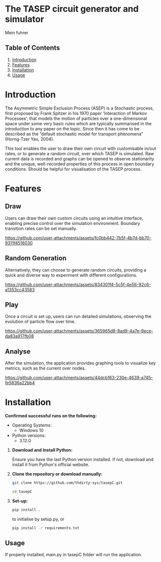 The TASEP circuit generator and simulator
=========================================

<div>Mein fuhrer</div>

## Table of Contents

1. [Introduction](#introduction)
2. [Features](#features)
3. [Installation](#installation)
4. [Usage](#usage)

# Introduction

The Asymmetric Simple Exclusion Process (ASEP) is a Stochastic process,
first proposed by Frank Spitzer in his 1970 paper 'Interaction of Markov Processes', that models the motion
of particles over a one-dimensional space under some very basic rules which are typically summarised in the introduction to any paper on the topic.
Since then it has come to be described as the ”default stochastic model for
transport phenomena” (Horng-Tzer Yau, 2004).

This tool enables the user to draw their own circuit with customisable in/out rates, or to generate a random circuit, over which TASEP is simulated. Raw current data is recorded and graphs can be opened to observe stationarity and the unique, well-recorded properties of this process in open boundary conditions. Should be helpful for visualisation of the TASEP process.

# Features

## Draw
Users can draw their own custom circuits using an intuitive interface, enabling precise control over the simulation environment. Boundary transition rates can be set manually.

https://github.com/user-attachments/assets/fc0bb442-7b5f-4b7d-bb70-9311f4516030

## Random Generation
Alternatively, they can choose to generate random circuits, providing a quick and diverse way to experiment with different configurations.

https://github.com/user-attachments/assets/834301f4-5c5f-4e56-92c6-a1353cc43583

## Play
Once a circuit is set up, users can run detailed simulations, observing the evolution of particle flow over time.

https://github.com/user-attachments/assets/365965d8-8ad9-4a7e-9ece-da83a917fb08

## Analyse
After the simulation, the application provides graphing tools to visualize key metrics, such as the current over nodes.

https://github.com/user-attachments/assets/44dcb163-230e-4639-a745-fe5836a22bb4


# Installation

**Confirmed successful runs on the following:**

- Operating Systems:
  - Windows 10
- Python versions:
  - 3.12.0
  
1. **Download and Install Python:**

   Ensure you have the last Python version  installed. If not, download and install it from Python's official website.

2. **Clone the repository or download manually:**

   ```bash
   git clone https://github.com/thdirty-sys/tasepC.git
   
   cd tasepC
   ```

5. **Set-up:**

   ```bash
   pip install .
   ```
   to initialise by setup.py, or
   
   ```bash
   pip install -r requirements.txt
   ```

## Usage

If properly installed, main.py in tasepC folder will run the application.

